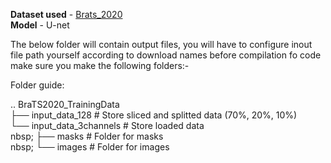 **Dataset used** - [Brats_2020](https://www.kaggle.com/datasets/awsaf49/brats20-dataset-training-validation) <br/>
**Model** - U-net

The below folder will contain output files, you will have to configure inout file path yourself according to download names
before compilation fo code make sure you make the following folders:-<br/>

Folder guide:<br/>

..
BraTS2020_TrainingData<br/>
├── input_data_128          # Store sliced and splitted data (70%, 20%, 10%)<br/>
└── input_data_3channels    # Store loaded data<br/>
nbsp; ├── masks               # Folder for masks<br/>
nbsp; └── images              # Folder for images<br/>
